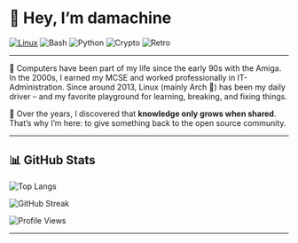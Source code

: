 # 👋 Hey, I’m damachine

[![Linux](https://img.shields.io/badge/Linux-Arch%20Linux-blue?logo=arch-linux&logoColor=white)](https://aur.archlinux.org/packages?SeB=m&K=damachine)
![Bash](https://img.shields.io/badge/Shell-Bash-green?logo=gnu-bash&logoColor=white)
![Python](https://img.shields.io/badge/Code-Python-yellow?logo=python&logoColor=white)
![Crypto](https://img.shields.io/badge/Interest-Crypto-orange?logo=bitcoin&logoColor=white)
![Retro](https://img.shields.io/badge/Retro-Amiga-red?logo=commodore&logoColor=white)

---

💾 Computers have been part of my life since the early 90s with the Amiga. In the 2000s, I earned my MCSE and worked professionally in IT-Administration. Since around 2013, Linux (mainly Arch 🐧) has been my daily driver – and my favorite playground for learning, breaking, and fixing things.  

🔧 Over the years, I discovered that **knowledge only grows when shared**. That’s why I’m here: to give something back to the open source community.  

---

## 📊 GitHub Stats

![Top Langs](https://github-readme-stats.vercel.app/api/top-langs/?username=damachine&layout=compact&theme=tokyonight)  

![GitHub Streak](https://github-readme-streak-stats.herokuapp.com/?user=damachine&theme=tokyonight&hide_border=true)  

![Profile Views](https://komarev.com/ghpvc/?username=damachine&color=blue&style=flat-square)  

---
